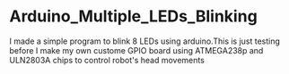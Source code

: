 # Arduino_Multiple_LEDs_Blinking
I made a simple program to blink 8 LEDs using arduino.This is just testing before I make my own custome GPIO board using ATMEGA238p and ULN2803A chips to control robot's head movements
